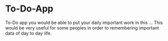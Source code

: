 # To-Do-App
To-Do app you would be able to put your daily important work in this ... 
This would be very useful for some peoples in order to remembering important data of day to day life.
